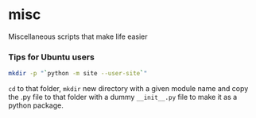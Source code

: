 # misc
Miscellaneous scripts that make life easier

### Tips for Ubuntu users
```bash
mkdir -p "`python -m site --user-site`"
```
`cd` to that folder, `mkdir` new directory with a given module name and copy the .py file to that folder with a dummy `__init__.py` file to make it as a python package.
